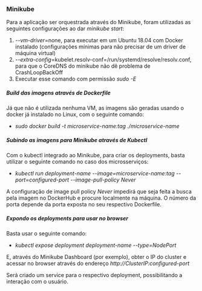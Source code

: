 ### Minikube

Para a aplicação ser orquestrada através do Minikube, foram utilizadas as seguintes configurações ao dar *minikube start*:

1. *--vm-driver*=none, para executar em um Ubuntu 18.04 com Docker instalado (configurações mínimas para não precisar de um driver de máquina virtual)
2. *--extra-config*=kubelet.resolv-conf=/run/systemd/resolve/resolv.conf, para que o CoreDNS do minikube não dê problema de CrashLoopBackOff
3. Executar esse comando com permissão *sudo -E*

##### Build das imagens através de Dockerfile

Já que não é utilizada nenhuma VM, as imagens são geradas usando o docker já instalado no Linux, com o seguinte comando:

- _sudo docker build -t microservice-name:tag ./microservice-name_

##### Subindo as imagens para Minikube através de Kubectl

Com o kubectl integrado ao Minikube, para criar os deployments, basta utilizar o seguinte comando no caso dos microsserviços:

- _kubectl run deployment-name --image=*microservice-name:tag* --port=*configured-port* --image-pull-policy Never_

A configuração de image pull policy _Never_ impedirá que seja feita a busca pela imagem no DockerHub e procure localmente na máquina. O número da porta depende da porta exposta no seu respectivo Dockerfile.

##### Expondo os deployments para usar no browser

Basta usar o seguinte comando: 

-   _kubectl expose deployment deployment-name --type=NodePort_

E, através do Minikube Dashboard (por exemplo), obter o IP do cluster e acessar no browser através do endereço _http://ClusterIP:configured-port_

Será criado um service para o respectivo deployment, possibilitando a interação com o usuário.